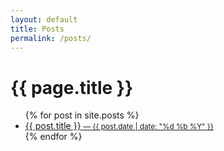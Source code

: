 ```yaml
---
layout: default
title: Posts
permalink: /posts/
---
```


<h1>{{ page.title }}</h1>

<div class="post-list">
  <ul>
  {% for post in site.posts %}
    <li>
      <a href="{{ post.url | relative_url }}">{{ post.title }}
      <small>— {{ post.date | date: "%d %b %Y" }}</small>
      </a>
    </li>
  {% endfor %}
  </ul>
</div>
